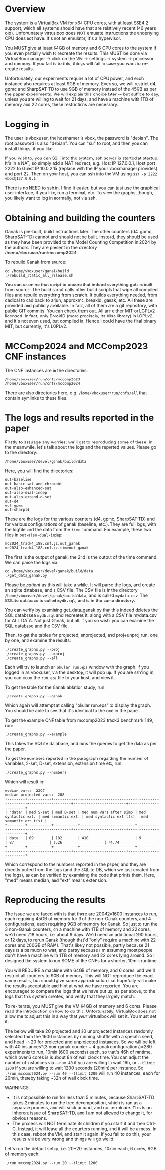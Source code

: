 # Overview
The system is a VirtualBox VM for x64 CPU cores, with at least SSE4.2 support,
which all systems should have that are relatively recent (<6 years old). Unfortunately
virtualbox does NOT emulate instructions the underlying CPU does not have. It's not an
emulator, it's a hypervisor.

You MUST give at least 64GB of memory and 6 CPU cores to the system if you even
partially wish to recreate the results. This MUST be done via VirtualBox
manager -> click on the VM -> settings -> system -> processor and memory. If
you fail to to this, things will fail in case you want to re-create
results.

Unfortunately, our experiments require a lot of CPU power, and each
instance also requires at least 9GB of memory. Even so, we will restrict d4,
gpmc and SharpSAT-TD to use 9GB of memory instead of the 45GB as per the paper
experiments. We will explain this choice later -- but suffice to say, unless
you are willing to wait for 21 days, and have a machine with 1TB of memory and
22 cores, these restrictions are necessary.

# Logging in
The user is vboxuser, the hostnamer is vbox, the password is "debian". The root
password is also "debian". You can "su" to root, and then you can install
things, if you like.

If you wish to, you can SSH into the system, ssh server is started at startup.
It's in a NAT, so simply add a NAT redirect, e.g. Host IP 127.0.0.1, Host port
2222 to Guest IP 10.0.2.15 (replace with the IP your vboxmanager provides) and
port 22. Then on your host, you can ssh into the VM using `ssh -p 2222
vbox@127.0.0.1`

There is no NEED to ssh in. I find it easier, but you can just use the graphical
user interface, if you like, run a terminal, etc. To view the graphs, though,
you likely want to log in normally, not via ssh.

# Obtaining and building the counters
Ganak is pre-built, build instructions later. The other counters (d4, gpmc,
SharpSAT-TD) cannot and should not be built. Instead, they should be used as
they have been provided to the Model Counting Competition in 2024 by the
authors. They are present in the directory /home/vboxuser/run/mccomp2024

To rebuild Ganak from source:
```
cd /home/vboxuser/ganak/build
./rebuild_static_all_release.sh
```

You can examine that script to ensure that indeed everything gets rebuilt from
source. The build script calls other build scripts that wipe all compiled files
and rebuild everything from scratch. It builds everything needed, from cadical
to cadiback to arjun, approxmc, breakid, ganak, etc. All these are provided and
publicly available. In fact, all of them are a git repository, with public GIT
commits. You can check them out. All are either MIT or LGPLv2 licensed. In
fact, only BreakID (more precisely, its bliss library) is LGPLv2, and it's not
even used, but compiled in. Hence I could have the final binary MIT, but
currently, it's LGPLv2.

# MCComp2024 and MCComp2023 CNF instances
The CNF instances are in the directories:
```
/home/vboxuser/run/cnfs/mccomp2023
/home/vboxuser/run/cnfs/mccomp2024
```

There are also directories here, e.g. `/home/vboxuser/run/cnfs/all` that contain
symlinks to these files.

# The logs and results reported in the paper
Firstly to assuage any worries: we'll get to reproducing some of these. In the
meanwhile, let's talk about the logs and the reported values. Please go to the
directory:
```
/home/vboxuser/devel/ganak/build/data
```

Here, you will find the directories:
```
out-baseline
out-basic-sat-and-chronobt
out-also-enhanced-sat
out-also-dual-indep
out-also-extend-d-set
out-d4
out-gpmc
out-sharptd
```

These are the logs for the various counters (d4, gpmc, SharpSAT-TD) and for
various configurations of ganak (baseline, etc.). They are full logs, with the
logfile and the data from the `time` command. For example, these two files in
`out-also-dual-indep`:

```
mc2024_track4_188.cnf.gz.out_ganak
mc2024_track4_188.cnf.gz.timeout_ganak
```

The first is the output of ganak, the 2nd is the output of the time command. We
can parse the logs via:

```
cd /home/vboxuser/devel/ganak/build/data
./get_data_ganak.py
````

Please be _patient_ as this will take a while. It will parse the logs, and
create an sqlite database, and a CSV file. The CSV file is in the directory
`/home/vboxuser/devel/ganak/build/data`, and is called `mydata.csv`. The SQLite
database is called `mydb.sql`, and is in the same directory.

You can verify by examining get_data_ganak.py that this indeed deletes the SQL
databasea `mydb.sql` and recreates it, along with a CSV file mydata.csv for ALL
DATA. Not just Ganak, but all. If you so wish, you can examine the SQL database and
the CSV file.

Then, to get the tables for projected, unprojected, and proj+unproj run, one by one,
and examine the results:

```
./create_graphs.py --proj
./create_graphs.py --unproj
./create_graphs.py --all
```

Each will try to launch an `okular run.eps` window with the graph. If you
logged in as vboxuser, via the desktop, it will pop up. If you are
ssh'ing in, you can copy the `run.eps` file to your host, and view it.

To get the table for the Ganak ablation study, run:
```
./create_graphs.py --ganak
```

Which again will attempt at calling "okular run.eps" to display the graph.
You should be able to see that it's identical to the one in the paper.

To get the example CNF table from mccomp2023 track3 benchmark 149, run:
```
./create_graphs.py --example
```

This takes the SQLite database, and runs the queries to get the data as per the paper.

To get the numbers reported in the paragraph regarding the number of variables,
S-set, D-set, extension, extension time etc, run:

```
./create_graphs.py --numbers
```

Which will result in:

```
median vars:  2297
median projected vars:  208
+--------+-----------+-----------+-------------------------+--------------------+-------------------+------------------------+-----------------------+
| 'data' | med S-set | med D-set | med num vars after simp | med syntactic ext. | med semantic ext. | med syntactic ext t(s) | med semantic ext t(s) |
+--------+-----------+-----------+-------------------------+--------------------+-------------------+------------------------+-----------------------+
| data   | 89        | 182       | 410                     | 9                  | 87                | 0.26                   | 44.74                 |
+--------+-----------+-----------+-------------------------+--------------------+-------------------+------------------------+-----------------------+
```

Which correspond to the numbers reported in the paper, and they are directly
pulled from the logs (and the SQLite DB, which we just created from the logs),
as can be verified by examining the code that prints them. Here, "med" means median,
and "ext" means extension.

# Reproducing the results
The issue we are faced with is that there are 200*4*2=1600 instances to run,
each requiring 45GB of memory for 3 of the non-Ganak counters, and 4
configurations, each requiring 9GB of memory for Ganak. So just to run the 3
non-Ganak counters, on a machine with 1TB of memory and 22 cores, we'd need 218
hours, i.e. about 9 days. We'd need an additional 290 hours, or 12 days, to
rerun Ganak (though that'd "only" require a machine with 22 cores and 200GB of
RAM). That's likely not possible, partly because 21 days is a bit much to wait,
and partly because I'm assuming most people don't have a machine with 1TB of
memory and 22 cores lying around. So I designed the system to run SOME
of the CNFs for a shorter, 10min runtime.

You will REQUIRE a machine with 64GB of memory, and 6 cores, and we'll restrict
all counters to 9GB of memory. This will NOT reproduce the exact same results,
but should give some approximation that hopefully will make the results
acceptable and hint at what we have reported. You are encouraged to compare the
logs that we have put up, as per above, to the logs that this system creates,
and verify that they largely match.

To re-iterate, you MUST give the VM 64GB of memory and 6 cores. Please read the
introduction on how to do this. Unfortunately, VirtualBox does not allow me to
adjust this in a way that _your_ virtualbox will set it. You must set it.

The below will take 20 projected and 20 unprojected instances randomly selected
from the 1600 instances by running shuffle with a specific seed, and head -n 20
for projected and unprojected instances. So we will be left with 40
instances*(3 non-ganak counter + 4 ganak configurations)=280 experiments to
run, 10min (600 seconds) each, so that's 46h of runtime, which over 6 cores is
is about 8h of wall clock time. You can adjust the number of instances via
`--num 40` if you are willing to wait 16h, or `--tlimit 1200` if you are
willing to wait 1200 seconds (20min) per instance. So `./run_mccomp2024.py
--num 40 --tlimit 1200` will run 40 instances, each for 20min, thereby taking
~32h of wall clock time.

WARNINGS:
* It is not possible to run for less than 5 minutes, because SharpSAT-TD takes 2
  minutes to run the tree decomposition, which is ran as a separate process, and
  will stick around, and not terminate. This is an inherent issue of SharpSAT-TD,
  and I am not allowed to change it, for obvious reasons.
* The process will NOT terminate its children if you start it and then Ctrl-C.
  Instead, it will leave all the counters running, and it will be a mess.
  In this case, reboot the VM, and start it again. If you fail to do this,
  your results will be very wrong and things will go weird.

Let's run the default setup, i.e. 20+20 instances, 10min each, 6 cores, 9GB of
memory each:
```
./run_mccomp2024.py --num 20 --tlimit 1200

```
